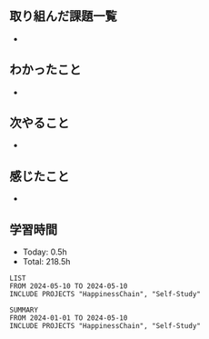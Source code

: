## 取り組んだ課題一覧
- 
## わかったこと
- 
## 次やること
- 
## 感じたこと
- 
## 学習時間
- Today: 0.5h
- Total: 218.5h
```toggl
LIST
FROM 2024-05-10 TO 2024-05-10
INCLUDE PROJECTS "HappinessChain", "Self-Study"
```
```toggl
SUMMARY
FROM 2024-01-01 TO 2024-05-10
INCLUDE PROJECTS "HappinessChain", "Self-Study"
```
